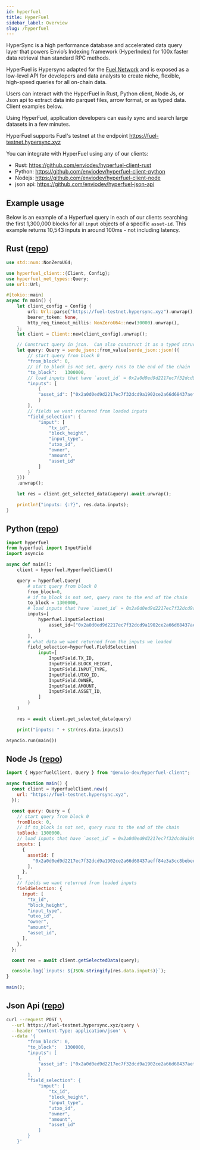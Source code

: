 ```yaml
---
id: hyperfuel
title: HyperFuel
sidebar_label: Overview
slug: /hyperfuel
---
```


HyperSync is a high performance database and accelerated data query layer that powers Envio’s Indexing framework (HyperIndex) for 100x faster data retrieval than standard RPC methods.

HyperFuel is Hypersync adapted for the [Fuel Network](https://fuel.network/) and is exposed as a low-level API for developers and data analysts to create niche, flexible, high-speed queries for all on-chain data.

Users can interact with the HyperFuel in Rust, Python client, Node Js, or Json api to extract data into parquet files, arrow format, or as typed data. Client examples below.

Using HyperFuel, application developers can easily sync and search large datasets in a few minutes.

HyperFuel supports Fuel's testnet at the endpoint https://fuel-testnet.hypersync.xyz

You can integrate with HyperFuel using any of our clients:

- Rust: https://github.com/enviodev/hyperfuel-client-rust
- Python: https://github.com/enviodev/hyperfuel-client-python
- Nodejs: https://github.com/enviodev/hyperfuel-client-node
- json api: https://github.com/enviodev/hyperfuel-json-api

## Example usage

Below is an example of a Hyperfuel query in each of our clients searching the first 1,300,000 blocks for all `input` objects of a specific `asset-id`. This example returns 10,543 inputs in around 100ms - not including latency.

## Rust ([repo](https://github.com/enviodev/hyperfuel-client-rust/tree/main/examples/asset-id))

```rust
use std::num::NonZeroU64;

use hyperfuel_client::{Client, Config};
use hyperfuel_net_types::Query;
use url::Url;

#[tokio::main]
async fn main() {
    let client_config = Config {
        url: Url::parse("https://fuel-testnet.hypersync.xyz").unwrap(),
        bearer_token: None,
        http_req_timeout_millis: NonZeroU64::new(30000).unwrap(),
    };
    let client = Client::new(client_config).unwrap();

    // Construct query in json.  Can also construct it as a typed struct (see predicate-root example)
    let query: Query = serde_json::from_value(serde_json::json!({
        // start query from block 0
        "from_block": 0,
        // if to_block is not set, query runs to the end of the chain
        "to_block":   1300000,
        // load inputs that have `asset_id` = 0x2a0d0ed9d2217ec7f32dcd9a1902ce2a66d68437aeff84e3a3cc8bebee0d2eea
        "inputs": [
            {
            "asset_id": ["0x2a0d0ed9d2217ec7f32dcd9a1902ce2a66d68437aeff84e3a3cc8bebee0d2eea"]
            }
        ],
        // fields we want returned from loaded inputs
        "field_selection": {
            "input": [
                "tx_id",
                "block_height",
                "input_type",
                "utxo_id",
                "owner",
                "amount",
                "asset_id"
            ]
        }
    }))
    .unwrap();

    let res = client.get_selected_data(&query).await.unwrap();

    println!("inputs: {:?}", res.data.inputs);
}

```

## Python ([repo](https://github.com/enviodev/hyperfuel-client-python/blob/main/examples/asset-id.py))

```python
import hyperfuel
from hyperfuel import InputField
import asyncio

async def main():
    client = hyperfuel.HyperfuelClient()

    query = hyperfuel.Query(
        # start query from block 0
        from_block=0,
        # if to_block is not set, query runs to the end of the chain
        to_block = 1300000,
        # load inputs that have `asset_id` = 0x2a0d0ed9d2217ec7f32dcd9a1902ce2a66d68437aeff84e3a3cc8bebee0d2eea
        inputs=[
            hyperfuel.InputSelection(
                asset_id=["0x2a0d0ed9d2217ec7f32dcd9a1902ce2a66d68437aeff84e3a3cc8bebee0d2eea"]
            )
        ],
        # what data we want returned from the inputs we loaded
        field_selection=hyperfuel.FieldSelection(
            input=[
                InputField.TX_ID,
                InputField.BLOCK_HEIGHT,
                InputField.INPUT_TYPE,
                InputField.UTXO_ID,
                InputField.OWNER,
                InputField.AMOUNT,
                InputField.ASSET_ID,
            ]
        )
    )

    res = await client.get_selected_data(query)

    print("inputs: " + str(res.data.inputs))

asyncio.run(main())

```

## Node Js ([repo](https://github.com/enviodev/hyperfuel-client-node/tree/main/examples/asset-id))

```js
import { HyperfuelClient, Query } from "@envio-dev/hyperfuel-client";

async function main() {
  const client = HyperfuelClient.new({
    url: "https://fuel-testnet.hypersync.xyz",
  });

  const query: Query = {
    // start query from block 0
    fromBlock: 0,
    // if to_block is not set, query runs to the end of the chain
    toBlock: 1300000,
    // load inputs that have `asset_id` = 0x2a0d0ed9d2217ec7f32dcd9a1902ce2a66d68437aeff84e3a3cc8bebee0d2eea
    inputs: [
      {
        assetId: [
          "0x2a0d0ed9d2217ec7f32dcd9a1902ce2a66d68437aeff84e3a3cc8bebee0d2eea",
        ],
      },
    ],
    // fields we want returned from loaded inputs
    fieldSelection: {
      input: [
        "tx_id",
        "block_height",
        "input_type",
        "utxo_id",
        "owner",
        "amount",
        "asset_id",
      ],
    },
  };

  const res = await client.getSelectedData(query);

  console.log(`inputs: ${JSON.stringify(res.data.inputs)}`);
}

main();
```

## Json Api ([repo](https://github.com/enviodev/hyperfuel-json-api/tree/main/asset-id-query-example))

```bash
curl --request POST \
  --url https://fuel-testnet.hypersync.xyz/query \
  --header 'Content-Type: application/json' \
  --data '{
        "from_block": 0,
        "to_block":   1300000,
        "inputs": [
            {
            "asset_id": ["0x2a0d0ed9d2217ec7f32dcd9a1902ce2a66d68437aeff84e3a3cc8bebee0d2eea"]
            }
        ],
        "field_selection": {
            "input": [
                "tx_id",
                "block_height",
                "input_type",
                "utxo_id",
                "owner",
                "amount",
                "asset_id"
            ]
        }
    }'
```
